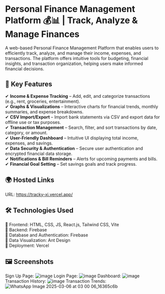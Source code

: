 
# Personal Finance Management Platform 💰📊 | Track, Analyze & Manage Finances

A web-based Personal Finance Management Platform that enables users to efficiently track, analyze, and manage their income, expenses, and transactions. The platform offers intuitive tools for budgeting, financial insights, and transaction organization, helping users make informed financial decisions. 

## 🚀 Key Features  

✔ **Income & Expense Tracking** – Add, edit, and categorize transactions (e.g., rent, groceries, entertainment).  
✔ **Graphs & Visualizations** – Interactive charts for financial trends, monthly summaries, and expense breakdowns.  
✔ **CSV Import/Export** – Import bank statements via CSV and export data for offline use or tax purposes.  
✔ **Transaction Management** – Search, filter, and sort transactions by date, category, or amount.  
✔ **User-Friendly Dashboard** – Intuitive UI displaying total income, expenses, and savings.  
✔ **Data Security & Authentication** – Secure user authentication and encrypted financial data storage.  
✔ **Notifications & Bill Reminders** – Alerts for upcoming payments and bills.  
✔ **Financial Goal Setting** – Set savings goals and track progress.
## 🌍 Hosted Links

URL: https://tracky-xi.vercel.app/
## 🛠️ Technologies Used

🔹 Frontend: HTML, CSS, JS, React.js, Tailwind CSS, Vite  
🔹 Backend: Firebase   
🔹 Database and Authentication: Firebase   
🔹 Data Visualization:  Ant Design    
🔹 Deployment: Vercel
## 🖼️ Screenshots

Sign Up Page:
![image](https://github.com/user-attachments/assets/215569b1-e76d-4de8-ab96-b67258af2a76)
Login Page:
![image](https://github.com/user-attachments/assets/956c9178-fc85-42dd-9a68-68be668b1506)
Dashboard:
![image](https://github.com/user-attachments/assets/ab81783c-0bae-417d-9e0a-f1bc23bdb3d6)
Transaction History:
![image](https://github.com/user-attachments/assets/5e797ff5-b62a-47c3-95bf-a9b5610e7368)
Transaction Trends:
![WhatsApp Image 2025-03-06 at 03 00 06_16365c6b](https://github.com/user-attachments/assets/46da441c-ce58-482b-8d3c-ae9bcc8db25f)

